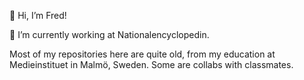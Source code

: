 👋 Hi, I’m Fred!

🌱 I’m currently working at Nationalencyclopedin.

Most of my repositories here are quite old, from my education at Medieinstituet in Malmö, Sweden. Some are collabs with classmates. 

<!---
fredrik-p/fredrik-p is a ✨ special ✨ repository because its `README.md` (this file) appears on your GitHub profile.
You can click the Preview link to take a look at your changes.
--->
